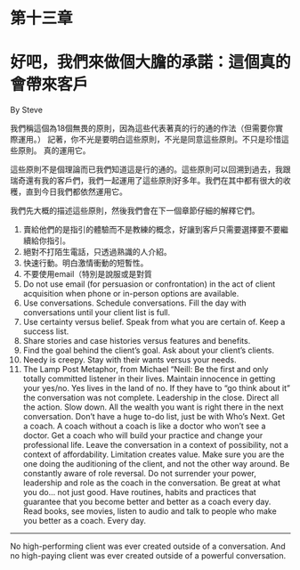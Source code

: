 # 第十三章

# 好吧，我們來做個大膽的承諾：這個真的會帶來客戶
By Steve

我們稱這個為18個無畏的原則，因為這些代表著真的行的通的作法（但需要你實際運用。）
記著，你不光是要明白這些原則，不光是同意這些原則。不只是珍惜這些原則。 真的運用它。

這些原則不是個理論而已我們知道這是行的通的。這些原則可以回溯到過去，我跟瑞奇還有我的客戶們，我們一起運用了這些原則好多年。我們在其中都有很大的收穫，直到今日我們都依然運用它。

我們先大概的描述這些原則，然後我們會在下一個章節仔細的解釋它們。


1. 賣給他們的是指引的體驗而不是教練的概念，好讓到客戶只需要選擇要不要繼續給你指引。
2. 絕對不打陌生電話，只透過熟識的人介紹。
3. 快速行動。明白激情衝動的短暫性。
4. 不要使用email（特別是說服或是對質
3. Do not use email (for persuasion or confrontation) in the act of client acquisition when phone or in-person options are available.
4. Use conversations. Schedule conversations. Fill the day with conversations until your client list is full.
5. Use certainty versus belief. Speak from what you are certain of. Keep a success list.
7. Share stories and case histories versus features and benefits.
8. Find the goal behind the client’s goal. Ask about your client’s clients.
9. Needy is creepy. Stay with their wants versus your needs.
10. The Lamp Post Metaphor, from Michael “Neill: Be the first and only totally committed listener in their lives.
Maintain innocence in getting your yes/no. Yes lives in the land of no. If they have to “go think about it” the conversation was not complete.
Leadership in the close. Direct all the action.
Slow down. All the wealth you want is right there in the next conversation. Don’t have a huge to-do list, just be with Who’s Next.
Get a coach. A coach without a coach is like a doctor who won’t see a doctor. Get a coach who will build your practice and change your professional life.
Leave the conversation in a context of possibility, not a context of affordability.
Limitation creates value. Make sure you are the one doing the auditioning of the client, and not the other way around.
Be constantly aware of role reversal. Do not surrender your power, leadership and role as the coach in the conversation.
Be great at what you do... not just good. Have routines, habits and practices that guarantee that you become better and better as a coach every day. Read books, see movies, listen to audio and talk to people who make you better as a coach. Every day.

***
No high-performing client was ever created outside of a conversation.
And no high-paying client was ever created outside of a powerful conversation.
